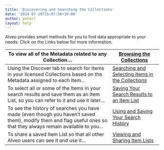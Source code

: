 ```yaml
---
title: 'Discovering and Searching the Collections'
date: '2014-07-29T15:07:56+10:00'
author: peterr
layout: help
---
```


Alveo provides smart methods for you to find data appropriate to your needs. Click on the Links below for more information.

| To view all of the Metadata related to any Collection… | [Browsing the Collections](/alveo-help/discovering-and-searching-the-collections/browsing-the-collections "Browsing the Collections") |
|---|---|
| Using the Discover tab to search for Items in your licensed Collections based on the Metadata assigned to each Item… | [Searching and Selecting Items in the Collections](/alveo-help/discovering-and-searching-the-collections/searching-and-selecting-items-in-the-collections "Searching and Selecting Items in the Collections") |
| To select all or some of the Items in your search results and save them as an Item List, so you can refer to it and use it later… | [Saving Your Search Results to an Item List](/alveo-help/discovering-and-searching-the-collections/saving-your-search-results-to-an-item-list "Saving Your Search Results") |
| To see the history of searches you have made (even though you haven’t saved them), modify them and flag useful ones so that they always remain available to you… | [Using and Saving Your Search History](/alveo-help/discovering-and-searching-the-collections/using-and-saving-your-search-history "Using Your Search History") |
| To share a saved Item List so that all other Alveo users can see it and use it… | [Viewing and Sharing Item Lists](/alveo-help/discovering-and-searching-the-collections/viewing-and-sharing-item-lists "Viewing and Sharing Item Lists") |